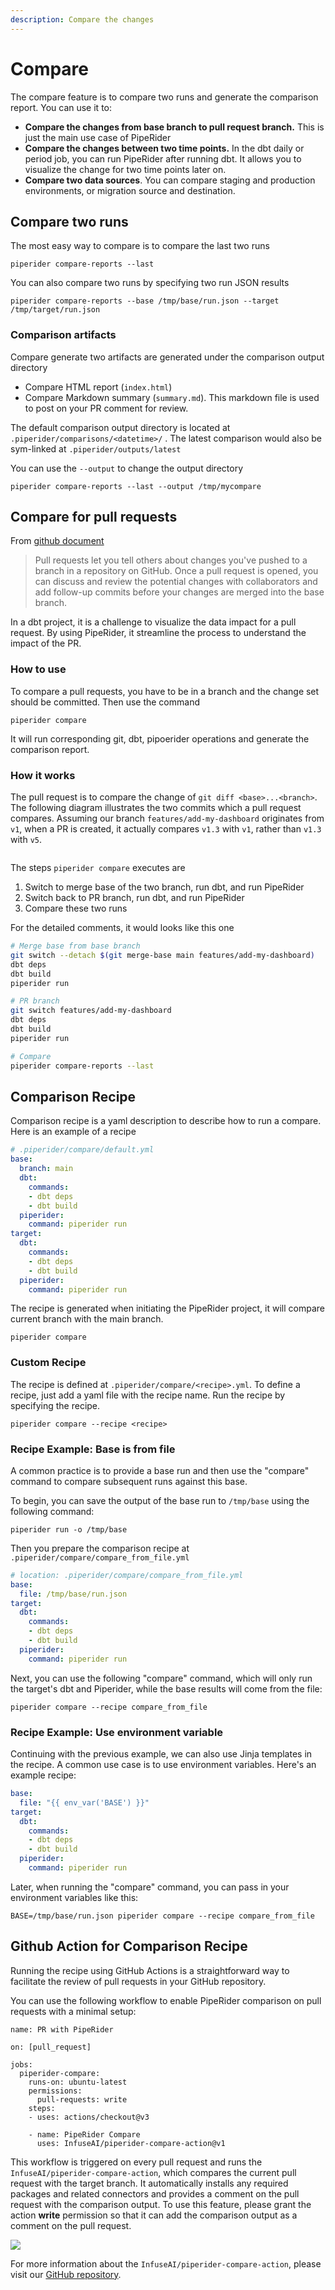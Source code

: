 ```yaml
---
description: Compare the changes
---
```


# Compare

The compare feature is to compare two runs and generate the comparison report.  You can use it to:

* **Compare the changes from base branch to pull request branch.** This is just the main use case of PipeRider
* **Compare the changes between two time points.** In the dbt daily or period job, you can run PipeRider after running dbt. It allows you to visualize the change for two time points later on.
* **Compare two data sources**. You can compare staging and production environments, or migration source and destination.

## Compare two runs

The most easy way to compare is to compare the last two runs

```
piperider compare-reports --last
```

You can also compare two runs by specifying two run JSON results

```
piperider compare-reports --base /tmp/base/run.json --target /tmp/target/run.json
```

### Comparison artifacts

Compare generate two artifacts are generated under the comparison output directory

* Compare HTML report (`index.html`)
* Compare Markdown summary (`summary.md`). This markdown file is used to post on your PR comment for review.

The default comparison output directory is located at `.piperider/comparisons/<datetime>/` . The latest comparison would also be sym-linked at `.piperider/outputs/latest`

You can use the `--output` to change the output directory

```
piperider compare-reports --last --output /tmp/mycompare
```

## Compare for pull requests

From [github document](https://docs.github.com/en/pull-requests/collaborating-with-pull-requests/proposing-changes-to-your-work-with-pull-requests/about-pull-requests)

> Pull requests let you tell others about changes you've pushed to a branch in a repository on GitHub. Once a pull request is opened, you can discuss and review the potential changes with collaborators and add follow-up commits before your changes are merged into the base branch.

In a dbt project, it is a challenge to visualize the data impact for a pull request. By using PipeRider, it streamline the process to understand the impact of the PR.&#x20;

### How to use

To compare a pull requests, you have to be in a branch and the change set should be committed. Then use the command

```
piperider compare
```

It will run corresponding git, dbt, pipoerider operations and generate the comparison report.

### How it works

The pull request is to compare the change of `git diff <base>...<branch>`.  The following diagram illustrates the two commits which a pull request compares. Assuming our branch `features/add-my-dashboard` originates from `v1`, when a PR is created, it actually compares `v1.3` with `v1`, rather than `v1.3` with `v5`.

<figure><img src="../.gitbook/assets/compare-merge-base.png" alt=""><figcaption></figcaption></figure>

The steps  `piperider compare` executes are

1. Switch to merge base of the two branch, run dbt, and run PipeRider
2. Switch back to PR branch, run dbt, and run PipeRider
3. Compare these two runs

For the detailed comments, it would looks like this one

```sh
# Merge base from base branch
git switch --detach $(git merge-base main features/add-my-dashboard)
dbt deps
dbt build
piperider run

# PR branch
git switch features/add-my-dashboard
dbt deps
dbt build
piperider run

# Compare
piperider compare-reports --last
```

## Comparison Recipe

Comparison recipe is a yaml description to describe how to run a compare. Here is an example of a recipe

```yaml
# .piperider/compare/default.yml
base:
  branch: main
  dbt:
    commands:
    - dbt deps
    - dbt build
  piperider:
    command: piperider run
target:
  dbt:
    commands:
    - dbt deps
    - dbt build
  piperider:
    command: piperider run
```

The recipe is generated when initiating the PipeRider project, it will compare current branch with the main branch.

```
piperider compare
```

### Custom Recipe

The recipe is defined at `.piperider/compare/<recipe>.yml`. To define a recipe, just add a yaml file with the recipe name. Run the recipe by specifying the recipe.

```
piperider compare --recipe <recipe>
```

### Recipe Example: Base is from file

A common practice is to provide a base run and then use the "compare" command to compare subsequent runs against this base.

To begin, you can save the output of the base run to `/tmp/base` using the following command:

```
piperider run -o /tmp/base
```

Then you prepare the comparison recipe at `.piperider/compare/compare_from_file.yml`

```yaml
# location: .piperider/compare/compare_from_file.yml
base:
  file: /tmp/base/run.json
target:
  dbt:
    commands:
    - dbt deps
    - dbt build
  piperider:
    command: piperider run

```

Next, you can use the following "compare" command, which will only run the target's dbt and Piperider, while the base results will come from the file:

```
piperider compare --recipe compare_from_file
```

### Recipe Example: Use environment variable

Continuing with the previous example, we can also use Jinja templates in the recipe. A common use case is to use environment variables. Here's an example recipe:

```yaml
base:
  file: "{{ env_var('BASE') }}"
target:
  dbt:
    commands:
    - dbt deps
    - dbt build
  piperider:
    command: piperider run

```

Later, when running the "compare" command, you can pass in your environment variables like this:

```
BASE=/tmp/base/run.json piperider compare --recipe compare_from_file
```



## Github Action for Comparison Recipe

Running the recipe using GitHub Actions is a straightforward way to facilitate the review of pull requests in your GitHub repository.

You can use the following workflow to enable PipeRider comparison on pull requests with a minimal setup:

```
name: PR with PipeRider

on: [pull_request]

jobs:
  piperider-compare:
    runs-on: ubuntu-latest
    permissions:
      pull-requests: write
    steps:
    - uses: actions/checkout@v3

    - name: PipeRider Compare
      uses: InfuseAI/piperider-compare-action@v1
```

This workflow is triggered on every pull request and runs the `InfuseAI/piperider-compare-action`, which compares the current pull request with the target branch. It automatically installs any required packages and related connectors and provides a comment on the pull request with the comparison output. To use this feature, please grant the action **write** permission so that it can add the comparison output as a comment on the pull request.

![](<../.gitbook/assets/image (3).png>)

For more information about the `InfuseAI/piperider-compare-action`, please visit our [GitHub repository](https://github.com/InfuseAI/piperider-compare-action).



